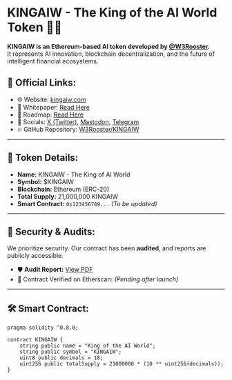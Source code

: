 # KINGAIW - The King of the AI World Token 👑🤖

**KINGAIW is an Ethereum-based AI token developed by [@W3Rooster](https://x.com/W3Rooster).**  
It represents AI innovation, blockchain decentralization, and the future of intelligent financial ecosystems.

## 🔗 Official Links:
- 🌐 Website: [kingaiw.com](https://kingaiw.com)
- 📄 Whitepaper: [Read Here](https://kingaiw.com/index.php/whitepaper/)
- 📜 Roadmap: [Read Here](https://kingaiw.com/index.php/roadmap/)
- 📢 Socials: [X (Twitter)](https://x.com/KingaiwETH), [Mastodon](https://mastodon.social/@kingaiw), [Telegram](https://t.me/KINGAIW)
- 🔥 GitHub Repository: [W3Rooster/KINGAIW](https://github.com/W3Rooster/KINGAIW)

---

## 📌 Token Details:
- **Name:** KINGAIW - The King of AI World
- **Symbol:** $KINGAIW
- **Blockchain:** Ethereum (ERC-20)
- **Total Supply:** 21,000,000 KINGAIW
- **Smart Contract:** `0x123456789...` *(To be updated)*

---

## 🔐 Security & Audits:
We prioritize security. Our contract has been **audited**, and reports are publicly accessible.  
- 🛡️ **Audit Report:** [View PDF](https://kingaiw.com/audit.pdf)
- 🔑 Contract Verified on Etherscan: *(Pending after launch)*

---

## 🛠️ Smart Contract:
```solidity
pragma solidity ^0.8.0;

contract KINGAIW {
    string public name = "King of the AI World";
    string public symbol = "KINGAIW";
    uint8 public decimals = 18;
    uint256 public totalSupply = 21000000 * (10 ** uint256(decimals));
}
